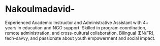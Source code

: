 # Nakoulmadavid-
Experienced Academic Instructor and Administrative Assistant with 4+ years in education and NGO support. Skilled in program coordination, remote administration, and cross-cultural collaboration. Bilingual (EN/FR), tech-savvy, and passionate about youth empowerment and social impact.
